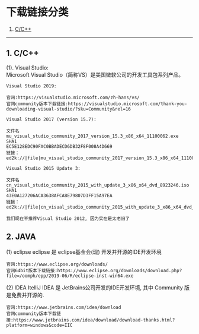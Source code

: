 # 下载链接分类

 1. [C/C++](#1-cc)
 
------
 
## 1. C/C++
(1).  Visual Studio:  
    Microsoft Visual Studio（简称VS）是美国微软公司的开发工具包系列产品。  
    
    Visual Studio 2019:
    
    官网:https://visualstudio.microsoft.com/zh-hans/vs/  
    官网community版本下载链接:https://visualstudio.microsoft.com/thank-you-downloading-visual-studio/?sku=Community&rel=16  
    
    Visual Studio 2017 (version 15.7):  
    
    文件名  
    mu_visual_studio_community_2017_version_15.3_x86_x64_11100062.exe  
    SHA1  
    EC5E128EDC90FAC0BBADECD6DB32F8F008A4D669  
    链接：  
    ed2k://|file|mu_visual_studio_community_2017_version_15.3_x86_x64_11100062.exe|1069960|5984B3CD547F9F213DE21EFE5887F08D|/
    
    Visual Studio 2015 Update 3:  
    
    文件名  
    cn_visual_studio_community_2015_with_update_3_x86_x64_dvd_8923246.iso  
    SHA1  
    43E0A127206ACA3638AFCA8E79807D3FF15A97EA   
    链接：  
    ed2k://|file|cn_visual_studio_community_2015_with_update_3_x86_x64_dvd_8923246.iso|7633565696|605D19028916D09E1BFA2DABBD266FE9|/ 
    
    我们现在不推荐Visual Studio 2012, 因为实在是太老旧了
    
    
## 2. JAVA
(1) eclipse
    eclipse 是 eclipse基金会(现) 开发并开源的IDE开发环境

    官网:https://www.eclipse.org/downloads/
    官网64bit版本下载链接:https://www.eclipse.org/downloads/download.php?file=/oomph/epp/2019-06/R/eclipse-inst-win64.exe
    
(2) IDEA
    ItelliJ IDEA 是 JetBrains公司开发的IDE开发环境, 其中 Community 版是免费并开源的.
    
    官网:https://www.jetbrains.com/idea/download
    官网community版本下载链接:https://www.jetbrains.com/idea/download/download-thanks.html?platform=windows&code=IIC
    
    
    
